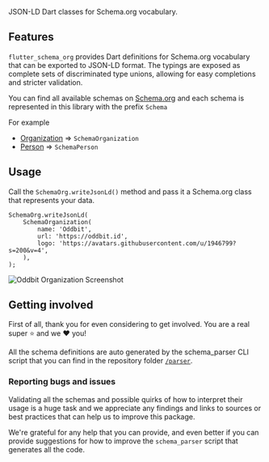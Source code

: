 JSON-LD Dart classes for Schema.org vocabulary.

## Features

`flutter_schema_org` provides Dart definitions for Schema.org vocabulary that can
be exported to JSON-LD format. The typings are exposed as complete sets of
discriminated type unions, allowing for easy completions and stricter validation.

You can find all available schemas on [Schema.org](https://schema.org/docs/schemas.html)
and each schema is represented in this library with the prefix `Schema`

For example

- [Organization](https://schema.org/Organization) => `SchemaOrganization`
- [Person](https://schema.org/Person) => `SchemaPerson`

## Usage

Call the `SchemaOrg.writeJsonLd()` method and pass it a Schema.org class that
represents your data.

```flutter
SchemaOrg.writeJsonLd(
    SchemaOrganization(
        name: 'Oddbit',
        url: 'https://oddbit.id',
        logo: 'https://avatars.githubusercontent.com/u/1946799?s=200&v=4',
    ),
);
```

![Oddbit Organization Screenshot](https://raw.githubusercontent.com/oddbit/flutter-schema-org/main/images/oddbit_organization_html.png)

## Getting involved

First of all, thank you for even considering to get involved. You are a real
super :star: and we :heart: you!

All the schema definitions are auto generated by the schema_parser CLI script
that you can find in the repository folder
[`/parser`](https://github.com/oddbit/flutter-schema-org/tree/main/parser).

### Reporting bugs and issues

Validating all the schemas and possible quirks of how to interpret their usage is a
huge task and we appreciate any findings and links to sources or best practices that
can help us to improve this package.

We're grateful for any help that you can provide, and even better if you can provide
suggestions for how to improve the `schema_parser` script that generates all the code.
